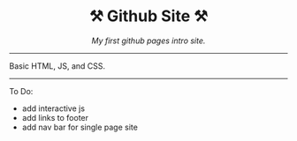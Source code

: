 <h1 align="center">⚒ Github Site ⚒</h1>
<p align="center">
  <i>My first github pages intro site.</i><br>
  </p>

---

Basic HTML, JS, and CSS.

---

To Do:
- add interactive js
- add links to footer
- add nav bar for single page site